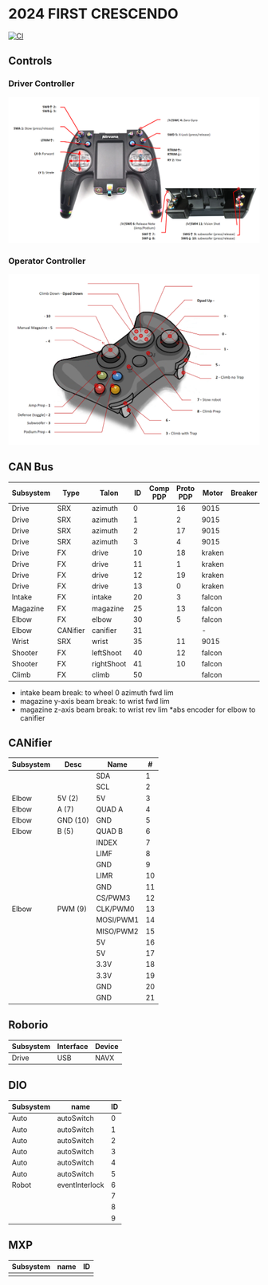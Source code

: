 # 2024 FIRST CRESCENDO

[![CI](https://github.com/strykeforce/crescendo/actions/workflows/main.yml/badge.svg)](https://github.com/strykeforce/crescendo/actions/workflows/main.yml)

## Controls

### Driver Controller
![flysky](docs/driver-controls.png)

### Operator Controller
![operator](docs/operator-controls.png)

## CAN Bus

| Subsystem | Type     | Talon      | ID  | Comp PDP | Proto PDP | Motor  | Breaker |
| --------- | -------- | ---------- | --- | -------- | --------- | ------ | ------- |
| Drive     | SRX      | azimuth    | 0   |          | 16        | 9015   |         |
| Drive     | SRX      | azimuth    | 1   |          | 2         | 9015   |         |
| Drive     | SRX      | azimuth    | 2   |          | 17        | 9015   |         |
| Drive     | SRX      | azimuth    | 3   |          | 4         | 9015   |         |
| Drive     | FX       | drive      | 10  |          | 18        | kraken |         |
| Drive     | FX       | drive      | 11  |          | 1         | kraken |         |
| Drive     | FX       | drive      | 12  |          | 19        | kraken |         |
| Drive     | FX       | drive      | 13  |          | 0         | kraken |         |
| Intake    | FX       | intake     | 20  |          | 3         | falcon |         |
| Magazine  | FX       | magazine   | 25  |          | 13        | falcon |         |
| Elbow     | FX       | elbow      | 30  |          | 5         | falcon |         |
| Elbow     | CANifier | canifier   | 31  |          |           | -      |         |
| Wrist     | SRX      | wrist      | 35  |          | 11        | 9015   |         |
| Shooter   | FX       | leftShoot  | 40  |          | 12        | falcon |         |
| Shooter   | FX       | rightShoot | 41  |          | 10        | falcon |         |
| Climb     | FX       | climb      | 50  |          |           | falcon |         |
* intake beam break: to wheel 0 azimuth fwd lim
* magazine y-axis beam break: to wrist fwd lim
* magazine z-axis beam break: to wrist rev lim
*abs encoder for elbow to canifier

## CANifier
| Subsystem | Desc     | Name      | #   |
| --------- | -------- | --------- | --- |
|           |          | SDA       | 1   |
|           |          | SCL       | 2   |
| Elbow     | 5V (2)   | 5V        | 3   |
| Elbow     | A (7)    | QUAD A    | 4   |
| Elbow     | GND (10) | GND       | 5   |
| Elbow     | B (5)    | QUAD B    | 6   |
|           |          | INDEX     | 7   |
|           |          | LIMF      | 8   |
|           |          | GND       | 9   |
|           |          | LIMR      | 10  |
|           |          | GND       | 11  |
|           |          | CS/PWM3   | 12  |
| Elbow     | PWM (9)  | CLK/PWM0  | 13  |
|           |          | MOSI/PWM1 | 14  |
|           |          | MISO/PWM2 | 15  |
|           |          | 5V        | 16  |
|           |          | 5V        | 17  |
|           |          | 3.3V      | 18  |
|           |          | 3.3V      | 19  |
|           |          | GND       | 20  |
|           |          | GND       | 21  |


## Roborio
| Subsystem | Interface | Device | 
| --------- | --------- | ------ |
| Drive     | USB       | NAVX   |

## DIO
| Subsystem | name           | ID  |
| --------- | -------------- | --- |
| Auto      | autoSwitch     | 0   |
| Auto      | autoSwitch     | 1   |
| Auto      | autoSwitch     | 2   |
| Auto      | autoSwitch     | 3   |
| Auto      | autoSwitch     | 4   |
| Auto      | autoSwitch     | 5   |
| Robot     | eventInterlock | 6   |
|           |                | 7   |
|           |                | 8   |
|           |                | 9   |

## MXP
| Subsystem | name   | ID |
| --------- | ------ | -- |
|           |        |    |

